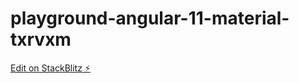 # playground-angular-11-material-txrvxm

[Edit on StackBlitz ⚡️](https://stackblitz.com/edit/playground-angular-11-material-txrvxm)
